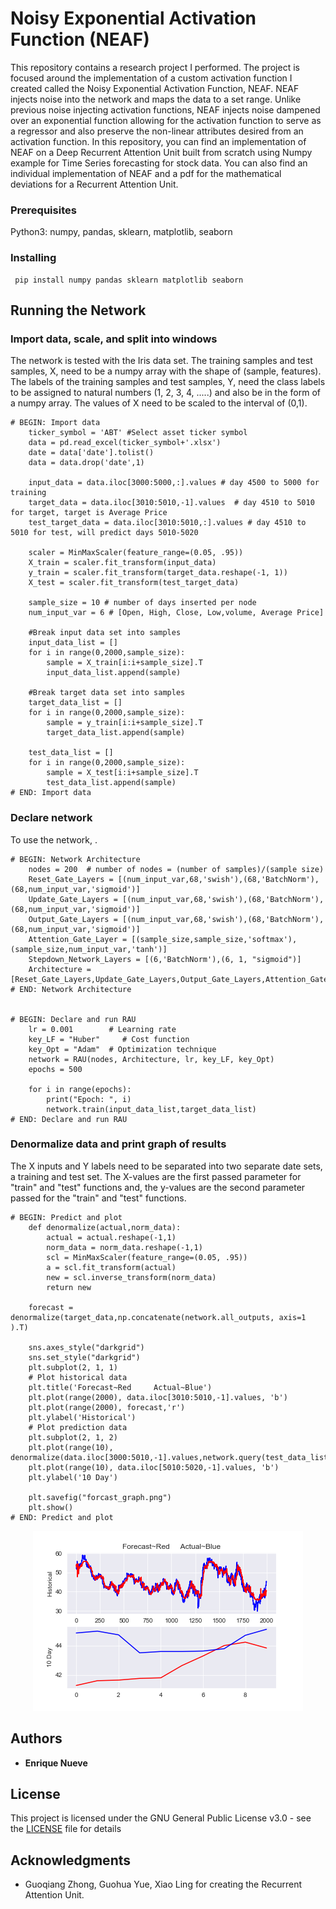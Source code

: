 # Noisy Exponential Activation Function (NEAF)
This repository contains a research project I performed. The project is focused around the implementation of a custom 
activation function I created called the Noisy Exponential Activation Function, NEAF. NEAF injects noise into the network and maps the data to a set range. Unlike previous noise injecting activation functions, NEAF injects noise dampened over an exponential function allowing for the activation function to serve as a regressor and also preserve the non-linear attributes desired from an activation function. In this repository, you can find an implementation of NEAF on a Deep Recurrent Attention Unit built from scratch using Numpy example for Time Series forecasting for stock data. You can also find an individual implementation of NEAF and a pdf for the mathematical deviations for a Recurrent Attention Unit. 


### Prerequisites
Python3: numpy, pandas, sklearn, matplotlib, seaborn

### Installing
```
 pip install numpy pandas sklearn matplotlib seaborn
```

## Running the Network

### Import data, scale, and split into windows

The network is tested with the Iris data set. The training samples and test samples, X, need to be a numpy array with the shape of (sample, features). The labels of the training samples and test samples, Y, need the class labels to be assigned to natural numbers (1, 2, 3, 4, .....) and also be in the form of a numpy array. The values of X need to be scaled to the interval of (0,1).

```
# BEGIN: Import data
    ticker_symbol = 'ABT' #Select asset ticker symbol
    data = pd.read_excel(ticker_symbol+'.xlsx')
    date = data['date'].tolist()
    data = data.drop('date',1)

    input_data = data.iloc[3000:5000,:].values # day 4500 to 5000 for training
    target_data = data.iloc[3010:5010,-1].values  # day 4510 to 5010 for target, target is Average Price
    test_target_data = data.iloc[3010:5010,:].values # day 4510 to 5010 for test, will predict days 5010-5020

    scaler = MinMaxScaler(feature_range=(0.05, .95))
    X_train = scaler.fit_transform(input_data)
    y_train = scaler.fit_transform(target_data.reshape(-1, 1))
    X_test = scaler.fit_transform(test_target_data)

    sample_size = 10 # number of days inserted per node
    num_input_var = 6 # [Open, High, Close, Low,volume, Average Price]

    #Break input data set into samples
    input_data_list = []
    for i in range(0,2000,sample_size):
        sample = X_train[i:i+sample_size].T
        input_data_list.append(sample)

    #Break target data set into samples
    target_data_list = []
    for i in range(0,2000,sample_size):
        sample = y_train[i:i+sample_size].T
        target_data_list.append(sample)

    test_data_list = []
    for i in range(0,2000,sample_size):
        sample = X_test[i:i+sample_size].T
        test_data_list.append(sample)
# END: Import data
```

### Declare network
To use the network, .

```
# BEGIN: Network Architecture
    nodes = 200  # number of nodes = (number of samples)/(sample size)
    Reset_Gate_Layers = [(num_input_var,68,'swish'),(68,'BatchNorm'),(68,num_input_var,'sigmoid')]
    Update_Gate_Layers = [(num_input_var,68,'swish'),(68,'BatchNorm'),(68,num_input_var,'sigmoid')]
    Output_Gate_Layers = [(num_input_var,68,'swish'),(68,'BatchNorm'),(68,num_input_var,'sigmoid')]
    Attention_Gate_Layer = [(sample_size,sample_size,'softmax'),(sample_size,num_input_var,'tanh')]
    Stepdown_Network_Layers = [(6,'BatchNorm'),(6, 1, "sigmoid")]
    Architecture = [Reset_Gate_Layers,Update_Gate_Layers,Output_Gate_Layers,Attention_Gate_Layer,Stepdown_Network_Layers]
# END: Network Architecture


# BEGIN: Declare and run RAU
    lr = 0.001        # Learning rate
    key_LF = "Huber"     # Cost function
    key_Opt = "Adam"  # Optimization technique
    network = RAU(nodes, Architecture, lr, key_LF, key_Opt)
    epochs = 500

    for i in range(epochs):
        print("Epoch: ", i)
        network.train(input_data_list,target_data_list)
# END: Declare and run RAU
```

### Denormalize data and print graph of results
The X inputs and Y labels need to be separated into two separate date sets, a training and test set. The X-values
are the first passed parameter for "train" and "test" functions and, the y-values are the second parameter passed for the 
"train" and "test" functions. 

```
# BEGIN: Predict and plot
    def denormalize(actual,norm_data):
        actual = actual.reshape(-1,1)
        norm_data = norm_data.reshape(-1,1)
        scl = MinMaxScaler(feature_range=(0.05, .95))
        a = scl.fit_transform(actual)
        new = scl.inverse_transform(norm_data)
        return new

    forecast = denormalize(target_data,np.concatenate(network.all_outputs, axis=1 ).T)

    sns.axes_style("darkgrid")
    sns.set_style("darkgrid")
    plt.subplot(2, 1, 1)
    # Plot historical data
    plt.title('Forecast~Red     Actual~Blue')
    plt.plot(range(2000), data.iloc[3010:5010,-1].values, 'b')
    plt.plot(range(2000), forecast,'r')
    plt.ylabel('Historical')
    # Plot prediction data
    plt.subplot(2, 1, 2)
    plt.plot(range(10), denormalize(data.iloc[3000:5010,-1].values,network.query(test_data_list)),'r')
    plt.plot(range(10), data.iloc[5010:5020,-1].values, 'b')
    plt.ylabel('10 Day')

    plt.savefig("forcast_graph.png")
    plt.show()
# END: Predict and plot
```

<p align="center">
  <img src="GraphImage.png" alt="Forecast Graph">
</p>






## Authors

* **Enrique Nueve** 

## License

This project is licensed under the GNU General Public License v3.0 - see the [LICENSE](LICENSE) file for details

## Acknowledgments
* Guoqiang Zhong, Guohua Yue, Xiao Ling for creating the Recurrent Attention Unit.
